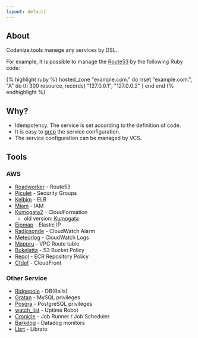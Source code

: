 ```yaml
---
layout: default
---
```


## About
Codenize.tools manege any services by DSL.

For example, It is possible to manage the [Route53](http://aws.amazon.com/route53/) by the following Ruby code:

{% highlight ruby %}
hosted_zone "example.com." do
  rrset "example.com.", "A" do
    ttl 300
    resource_records(
      "127.0.0.1",
      "127.0.0.2"
    )
  end
end
{% endhighlight %}

## Why?
* Idempotency. The service is set according to the definition of code.
* It is easy to [grep](http://linuxcommand.org/man_pages/grep1.html) the service configuration.
* The service configuration can be managed by VCS.

## Tools

### AWS
- [Roadworker](https://github.com/winebarrel/roadworker) - Route53
- [Piculet](https://github.com/winebarrel/piculet) - Security Groups
- [Kelbim](https://github.com/winebarrel/kelbim) - ELB
- [Miam](https://github.com/winebarrel/miam) - IAM
- [Kumogata2](https://github.com/winebarrel/kumogata2) - CloudFormation
  - old version: [Kumogata](https://github.com/winebarrel/kumogata)
- [Eipmap](https://github.com/winebarrel/eipmap) - Elastic IP
- [Radiosonde](https://github.com/winebarrel/radiosonde) - CloudWatch Alarm
- [Meteorlog](https://github.com/meteorlog) - CloudWatch Logs
- [Mappru](https://github.com/winebarrel/mappru) - VPC Route table
- [Bukelatta](https://github.com/winebarrel/bukelatta) - S3 Bucket Policy
- [Repol](https://github.com/winebarrel/bukelatta) - ECR Repository Policy
- [Cfdef](https://github.com/winebarrel/cfdef) - CloudFront

### Other Service
- [Ridgepole](https://github.com/ridgepole) - DB(Rails)
- [Gratan](https://github.com/gratan) - MySQL privileges
- [Posgra](https://github.com/winebarrel/posgra) - PostgreSQL privileges
- [watch_list](https://github.com/watch_list) - Uptime Robot
- [Cronicle](https://github.com/cronicle) - Job Runner / Job Scheduler
- [Barkdog](https://github.com/winebarrel/barkdog) - Datadog monitors
- [Lbrt](https://github.com/winebarrel/lbrt) - Librato

